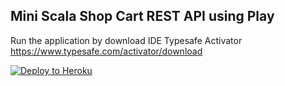 Mini Scala Shop Cart REST API using Play
-----------------------
Run the application by download IDE Typesafe Activator https://www.typesafe.com/activator/download

[![Deploy to Heroku](https://www.herokucdn.com/deploy/button.png)](https://heroku.com/deploy)
